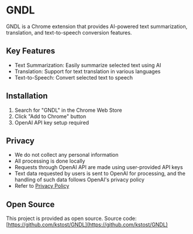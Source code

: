 # GNDL

GNDL is a Chrome extension that provides AI-powered text summarization, translation, and text-to-speech conversion features.

## Key Features

- Text Summarization: Easily summarize selected text using AI
- Translation: Support for text translation in various languages
- Text-to-Speech: Convert selected text to speech

## Installation

1. Search for "GNDL" in the Chrome Web Store
2. Click "Add to Chrome" button
3. OpenAI API key setup required

## Privacy

- We do not collect any personal information
- All processing is done locally
- Requests through OpenAI API are made using user-provided API keys
- Text data requested by users is sent to OpenAI for processing, and the handling of such data follows OpenAI's privacy policy
- Refer to [Privacy Policy](./privacypolicy.md)

## Open Source

This project is provided as open source.
Source code: [https://github.com/kstost/GNDL](https://github.com/kstost/GNDL)

